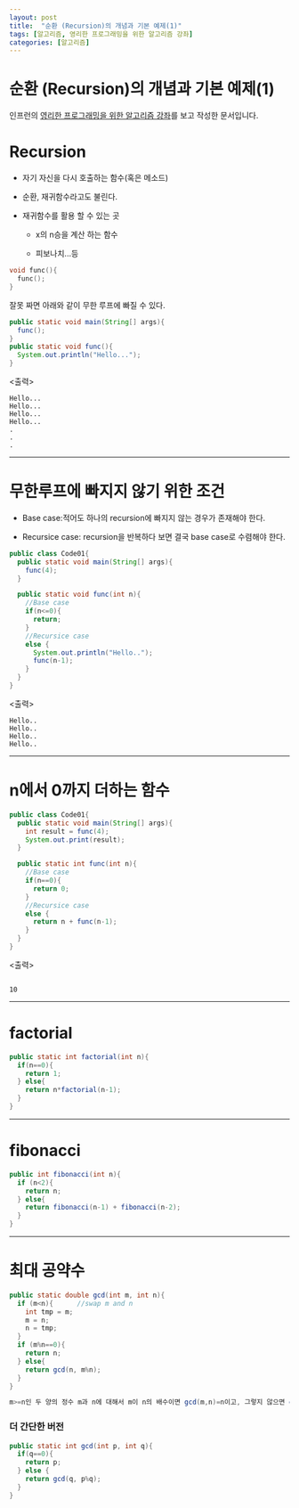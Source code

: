 ```yaml
---
layout: post
title:  "순환 (Recursion)의 개념과 기본 예제(1)"
tags: [알고리즘, 영리한 프로그래밍을 위한 알고리즘 강좌]
categories: [알고리즘]
---
```


순환 (Recursion)의 개념과 기본 예제(1)
============

인프런의 [영리한 프로그래밍을 위한 알고리즘 강좌](https://www.inflearn.com/course/%EC%95%8C%EA%B3%A0%EB%A6%AC%EC%A6%98-%EA%B0%95%EC%A2%8C/)를 보고 작성한 문서입니다.


Recursion
==========

- 자기 자신을 다시 호출하는 함수(혹은 메소드)

- 순환, 재귀함수라고도 불린다.

- 재귀함수를 활용 할 수 있는 곳  
  - x의 n승을 계산 하는 함수

  - 피보나치...등


```c
void func(){
  func();
}
```

잘못 짜면 아래와 같이 무한 루프에 빠질 수 있다.

```java
public static void main(String[] args){
  func();
}
public static void func(){
  System.out.println("Hello...");
}
```

\<출력>

```
Hello...
Hello...
Hello...
Hello...
.
.
.
```

---

무한루프에 빠지지 않기 위한 조건
==========================

- Base case:적어도 하나의 recursion에 빠지지 않는 경우가 존재해야 한다.

- Recursice case: recursion을 반복하다 보면 결국 base case로 수렴해야 한다.

```java
public class Code01{
  public static void main(String[] args){
    func(4);
  }

  public static void func(int n){
    //Base case
    if(n<=0){      
      return;
    }
    //Recursice case
    else {        
      System.out.println("Hello..");
      func(n-1);
    }
  }
}
```

\<출력>

```
Hello..
Hello..
Hello..
Hello..
```

---

n에서 0까지 더하는 함수
====================

```java
public class Code01{
  public static void main(String[] args){
    int result = func(4);
    System.out.print(result);
  }

  public static int func(int n){
    //Base case
    if(n==0){      
      return 0;
    }
    //Recursice case
    else {        
      return n + func(n-1);
    }
  }
}
```

\<출력>

```

10
```

---

factorial
===============

```java
public static int factorial(int n){
  if(n==0){
    return 1;
  } else{
    return n*factorial(n-1);
  }
}
```

---

fibonacci
==========

```java
public int fibonacci(int n){
  if (n<2){
    return n;
  } else{
    return fibonacci(n-1) + fibonacci(n-2);
  }
}
```

---

최대 공약수
==========

```java
public static double gcd(int m, int n){
  if (m<n){      //swap m and n
    int tmp = m;
    m = n;
    n = tmp;
  }
  if (m%n==0){
    return n;
  } else{
    return gcd(n, m%n);
  }
}

m>=n인 두 양의 정수 m과 n에 대해서 m이 n의 배수이면 gcd(m,n)=n이고, 그렇지 않으면 gcd(m,n) = gcd(n, m%n) 이다.
```

### 더 간단한 버전

```java
public static int gcd(int p, int q){
  if(q==0){
    return p;
  } else {
    return gcd(q, p%q);
  }
}
```
